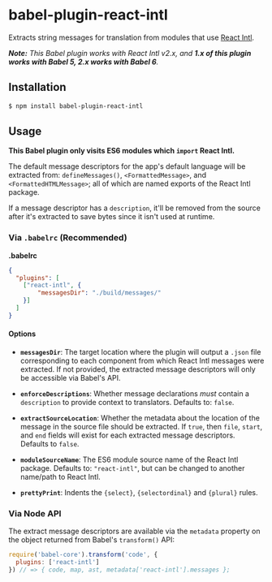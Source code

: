 # babel-plugin-react-intl

Extracts string messages for translation from modules that use [React Intl][].

_**Note:** This Babel plugin works with React Intl v2.x, and **1.x of this plugin works with Babel 5, 2.x works with Babel 6**._

## Installation

```sh
$ npm install babel-plugin-react-intl
```

## Usage

**This Babel plugin only visits ES6 modules which `import` React Intl.**

The default message descriptors for the app's default language will be extracted from: `defineMessages()`, `<FormattedMessage>`, and `<FormattedHTMLMessage>`; all of which are named exports of the React Intl package.

If a message descriptor has a `description`, it'll be removed from the source after it's extracted to save bytes since it isn't used at runtime.

### Via `.babelrc` (Recommended)

**.babelrc**

```json
{
  "plugins": [
    ["react-intl", {
        "messagesDir": "./build/messages/"
    }]
  ]
}
```

#### Options

- **`messagesDir`**: The target location where the plugin will output a `.json` file corresponding to each component from which React Intl messages were extracted. If not provided, the extracted message descriptors will only be accessible via Babel's API.

- **`enforceDescriptions`**: Whether message declarations _must_ contain a `description` to provide context to translators. Defaults to: `false`.

- **`extractSourceLocation`**: Whether the metadata about the location of the message in the source file should be extracted. If `true`, then `file`, `start`, and `end` fields will exist for each extracted message descriptors. Defaults to `false`.

- **`moduleSourceName`**: The ES6 module source name of the React Intl package. Defaults to: `"react-intl"`, but can be changed to another name/path to React Intl.

- **`prettyPrint`**: Indents the `{select}`, `{selectordinal}` and `{plural}` rules. 

### Via Node API

The extract message descriptors are available via the `metadata` property on the object returned from Babel's `transform()` API:

```javascript
require('babel-core').transform('code', {
  plugins: ['react-intl']
}) // => { code, map, ast, metadata['react-intl'].messages };
```


[React Intl]: http://formatjs.io/react/

